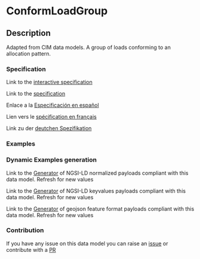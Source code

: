 # ConformLoadGroup

## Description 

Adapted from CIM data models. A group of loads conforming to an allocation pattern.
### Specification

Link to the [interactive specification](https://swagger.lab.fiware.org/?url=https://smart-data-models.github.io/dataModel.EnergyCIM/ConformLoadGroup/swagger.yaml)

Link to the [specification](https://smart-data-models.github.io/dataModel.EnergyCIM/ConformLoadGroup/doc/spec.md)

Enlace a la [Especificación en español](https://smart-data-models.github.io/dataModel.EnergyCIM/ConformLoadGroup/doc/spec_ES.md)

Lien vers le [spécification en français](https://smart-data-models.github.io/dataModel.EnergyCIM/ConformLoadGroup/doc/spec_FR.md)

Link zu der [deutchen Spezifikation](https://smart-data-models.github.io/dataModel.EnergyCIM/ConformLoadGroup/doc/spec_DE.md)
### Examples
### Dynamic Examples generation

Link to the [Generator](https://smartdatamodels.org/extra/ngsi-ld_generator_v0.92.php?schemaUrl=https://raw.githubusercontent.com/smart-data-models/dataModel.EnergyCIM/master/ConformLoadGroup/schema.json&email=info@smartdatamodels.org) of NGSI-LD normalized payloads compliant with this data model. Refresh for new values

Link to the [Generator](https://smartdatamodels.org/extra/ngsi-ld_generator_keyvalues_v0.92.php?schemaUrl=https://raw.githubusercontent.com/smart-data-models/dataModel.EnergyCIM/master/ConformLoadGroup/schema.json&email=info@smartdatamodels.org) of NGSI-LD keyvalues payloads compliant with this data model. Refresh for new values

Link to the [Generator](https://smartdatamodels.org/extra/geojson_features_generator_v1.0.php?schemaUrl=https://raw.githubusercontent.com/smart-data-models/dataModel.EnergyCIM/master/ConformLoadGroup/schema.json&email=info@smartdatamodels.org) of geojson feature format payloads compliant with this data model. Refresh for new values
### Contribution

 If you have any issue on this data model you can raise an [issue](https://github.com/smart-data-models/dataModel.EnergyCIM/issues)  or contribute with a [PR](https://github.com/smart-data-models/dataModel.EnergyCIM/pulls)